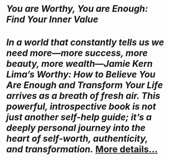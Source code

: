 # *You are Worthy, You are Enough: Find Your Inner Value*

# *In a world that constantly tells us we need more—more success, more beauty, more wealth—Jamie Kern Lima’s Worthy: How to Believe You Are Enough and Transform Your Life arrives as a breath of fresh air. This powerful, introspective book is not just another self-help guide; it’s a deeply personal journey into the heart of self-worth, authenticity, and transformation.* [More details…](https://spiritualkhazaana.com/you-are-worthy-you-are-enough-inner-value/)
